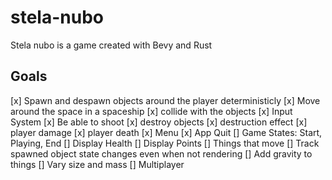 # stela-nubo
Stela nubo is a game created with Bevy and Rust

## Goals
[x] Spawn and despawn objects around the player deterministicly
[x] Move around the space in a spaceship 
[x] collide with the objects
[x] Input System
[x] Be able to shoot 
[x] destroy objects
[x] destruction effect
[x] player damage
[x] player death
[x] Menu
[x] App Quit
[] Game States: Start, Playing, End
[] Display Health
[] Display Points
[] Things that move
[] Track spawned object state changes even when not rendering
[] Add gravity to things
[] Vary size and mass
[] Multiplayer


